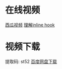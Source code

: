 
# 在线视频
[西瓜视频](https://www.ixigua.com/i6820068427600757260/)
[理解inline hook](https://www.ixigua.com/i6820069140699546123/)

# 视频下载
提取码: st52  [百度网盘下载](https://pan.baidu.com/s/1BbK1WRlqeJ9eFkMw89htoQ)



